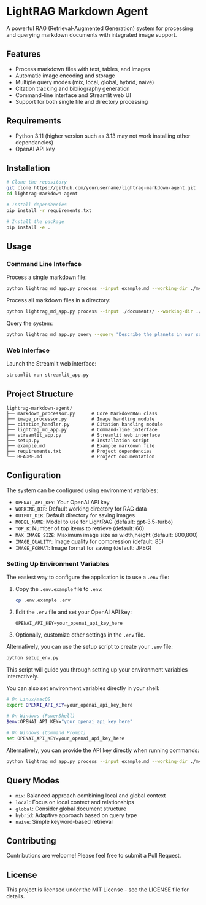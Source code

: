 # LightRAG Markdown Agent

A powerful RAG (Retrieval-Augmented Generation) system for processing and querying markdown documents with integrated image support.

## Features

- Process markdown files with text, tables, and images
- Automatic image encoding and storage
- Multiple query modes (mix, local, global, hybrid, naive)
- Citation tracking and bibliography generation
- Command-line interface and Streamlit web UI
- Support for both single file and directory processing

## Requirements

- Python 3.11 (higher version such as 3.13 may not work installing other dependancies)
- OpenAI API key

## Installation

```bash
# Clone the repository
git clone https://github.com/yourusername/lightrag-markdown-agent.git
cd lightrag-markdown-agent

# Install dependencies
pip install -r requirements.txt

# Install the package
pip install -e .
```

## Usage

### Command Line Interface

Process a single markdown file:
```bash
python lightrag_md_app.py process --input example.md --working-dir ./my_rag_data
```

Process all markdown files in a directory:
```bash
python lightrag_md_app.py process --input ./documents/ --working-dir ./my_rag_data
```

Query the system:
```bash
python lightrag_md_app.py query --query "Describe the planets in our solar system" --mode mix --working-dir ./my_rag_data --output ./images
```

### Web Interface

Launch the Streamlit web interface:
```bash
streamlit run streamlit_app.py
```

## Project Structure

```
lightrag-markdown-agent/
├── markdown_processor.py      # Core MarkdownRAG class
├── image_processor.py         # Image handling module
├── citation_handler.py        # Citation handling module
├── lightrag_md_app.py         # Command-line interface
├── streamlit_app.py           # Streamlit web interface
├── setup.py                   # Installation script
├── example.md                 # Example markdown file
├── requirements.txt           # Project dependencies
└── README.md                  # Project documentation
```

## Configuration

The system can be configured using environment variables:

- `OPENAI_API_KEY`: Your OpenAI API key
- `WORKING_DIR`: Default working directory for RAG data
- `OUTPUT_DIR`: Default directory for saving images
- `MODEL_NAME`: Model to use for LightRAG (default: gpt-3.5-turbo)
- `TOP_K`: Number of top items to retrieve (default: 60)
- `MAX_IMAGE_SIZE`: Maximum image size as width,height (default: 800,800)
- `IMAGE_QUALITY`: Image quality for compression (default: 85)
- `IMAGE_FORMAT`: Image format for saving (default: JPEG)

### Setting Up Environment Variables

The easiest way to configure the application is to use a `.env` file:

1. Copy the `.env.example` file to `.env`:
   ```bash
   cp .env.example .env
   ```

2. Edit the `.env` file and set your OpenAI API key:
   ```
   OPENAI_API_KEY=your_openai_api_key_here
   ```

3. Optionally, customize other settings in the `.env` file.

Alternatively, you can use the setup script to create your `.env` file:

```bash
python setup_env.py
```

This script will guide you through setting up your environment variables interactively.

You can also set environment variables directly in your shell:

```bash
# On Linux/macOS
export OPENAI_API_KEY=your_openai_api_key_here

# On Windows (PowerShell)
$env:OPENAI_API_KEY="your_openai_api_key_here"

# On Windows (Command Prompt)
set OPENAI_API_KEY=your_openai_api_key_here
```

Alternatively, you can provide the API key directly when running commands:

```bash
python lightrag_md_app.py process --input example.md --working-dir ./my_rag_data --api-key your_openai_api_key_here
```

## Query Modes

- `mix`: Balanced approach combining local and global context
- `local`: Focus on local context and relationships
- `global`: Consider global document structure
- `hybrid`: Adaptive approach based on query type
- `naive`: Simple keyword-based retrieval

## Contributing

Contributions are welcome! Please feel free to submit a Pull Request.

## License

This project is licensed under the MIT License - see the LICENSE file for details. 